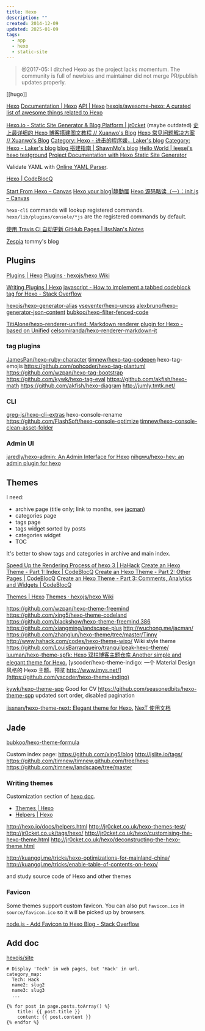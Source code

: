 ```yaml
---
title: Hexo
description: ""
created: 2014-12-09
updated: 2025-01-09
tags:
  - app
  - hexo
  - static-site
---
```


> @2017-05: I ditched Hexo as the project lacks momentum. The community is full of newbies and maintainer did not merge PR/publish updates properly.

[[hugo]]

[Hexo](https://hexo.io/)
[Documentation | Hexo](https://hexo.io/docs/)
[API | Hexo](https://hexo.io/api/)
[hexojs/awesome-hexo: A curated list of awesome things related to Hexo](https://github.com/hexojs/awesome-hexo)

[Hexo.io - Static Site Generator & Blog Platform | jr0cket](http://jr0cket.co.uk/hexo/) (maybe outdated)
[史上最详细的 Hexo 博客搭建图文教程 // Xuanwo's Blog](https://xuanwo.org/2015/03/26/hexo-intor/)
[Hexo 常见问题解决方案 // Xuanwo's Blog](https://xuanwo.org/2014/08/14/hexo-usual-problem/)
[Category: Hexo - 进击的程序媛，Laker's blog](http://laker.me/blog/categories/Hexo/)
[Category: Hexo - Laker's blog](http://laker.me/blog/categories/Hexo/)
[blog 搭建指南 | ShawnMo's blog](http://maoxiangyu.com/2016/02/16/blog搭建指南/)
[Hello World | leesei's hexo testground](http://leesei.github.io/hexo-testground/2014/12/01/hello-world/#Customization)
[Project Documentation with Hexo Static Site Generator](https://www.sitepoint.com/project-documentation-hexo/)

Validate YAML with [Online YAML Parser](http://yaml-online-parser.appspot.com/).

[Hexo | CodeBlocQ](http://www.codeblocq.com/tags/Hexo/)

[Start From Hexo – Canvas](http://cinvro.com/post/start-from-hexo/)
[Hexo your blog|静勤居](http://ieclipse.cn/2016/03/04/Hexo-your-blog/)
[Hexo 源码略读（一）：init.js – Canvas](http://cinvro.com/post/hexo-source-1/)

`hexo-cli` commands will lookup registered commands. `hexo/lib/plugins/console/*js` are the registered commands by default.

[使用 Travis CI 自动更新 GitHub Pages | IIssNan's Notes](http://notes.iissnan.com/2016/publishing-github-pages-with-travis-ci/)

[Zespia](https://zespia.tw/) tommy's blog

## Plugins

[Plugins | Hexo](https://hexo.io/plugins/)
[Plugins · hexojs/hexo Wiki](https://github.com/hexojs/hexo/wiki/Plugins)

[Writing Plugins | Hexo](https://hexo.io/docs/plugins.html)
[javascript - How to implement a tabbed codeblock tag for Hexo - Stack Overflow](http://stackoverflow.com/questions/35140300/how-to-implement-a-tabbed-codeblock-tag-for-hexo)

[hexojs/hexo-generator-alias](https://github.com/hexojs/hexo-generator-alias)
[vseventer/hexo-uncss](https://github.com/vseventer/hexo-uncss)
[alexbruno/hexo-generator-json-content](https://github.com/alexbruno/hexo-generator-json-content)
[bubkoo/hexo-filter-fenced-code](https://github.com/bubkoo/hexo-filter-fenced-code)

[TitiAlone/hexo-renderer-unified: Markdown renderer plugin for Hexo - based on Unified](https://github.com/TitiAlone/hexo-renderer-unified)
[celsomiranda/hexo-renderer-markdown-it](https://github.com/celsomiranda/hexo-renderer-markdown-it)

### tag plugins

[JamesPan/hexo-ruby-character](https://github.com/JamesPan/hexo-ruby-character)
[timnew/hexo-tag-codepen](https://github.com/timnew/hexo-tag-codepen)
hexo-tag-emojis
https://github.com/oohcoder/hexo-tag-plantuml
https://github.com/wzpan/hexo-tag-bootstrap
https://github.com/kywk/hexo-tag-eval
https://github.com/akfish/hexo-math
https://github.com/akfish/hexo-diagram http://jumly.tmtk.net/

### CLI

[greg-js/hexo-cli-extras](https://github.com/greg-js/hexo-cli-extras)
hexo-console-rename
https://github.com/FlashSoft/hexo-console-optimize
[timnew/hexo-console-clean-asset-folder](https://github.com/timnew/hexo-console-clean-asset-folder)

### Admin UI

[jaredly/hexo-admin: An Admin Interface for Hexo](https://github.com/jaredly/hexo-admin)
[nihgwu/hexo-hey: an admin plugin for hexo](https://github.com/nihgwu/hexo-hey)

## Themes

I need:

- archive page (title only; link to months, see [jacman](http://wuchong.me/jacman/archives/))
- categories page
- tags page
- tags widget sorted by posts
- categories widget
- TOC

It's better to show tags and categories in archive and main index.

[Speed Up the Rendering Process of hexo 3 | HaHack](http://hahack.com/codes/hexo-3-speed-up/)
[Create an Hexo Theme - Part 1: Index | CodeBlocQ](http://www.codeblocq.com/2016/03/Create-an-Hexo-Theme-Part-1-Index/)
[Create an Hexo Theme - Part 2: Other Pages | CodeBlocQ](http://www.codeblocq.com/2016/03/Create-an-Hexo-Theme-Part-2-Other-Pages/)
[Create an Hexo Theme - Part 3: Comments, Analytics and Widgets | CodeBlocQ](http://www.codeblocq.com/2016/03/Create-an-Hexo-Theme-Part-3-Comments-Analytics-and-Widgets/)

[Themes | Hexo](https://hexo.io/themes/)
[Themes · hexojs/hexo Wiki](https://github.com/hexojs/hexo/wiki/Themes)

https://github.com/wzpan/hexo-theme-freemind
https://github.com/xing5/hexo-theme-codeland
https://github.com/blackshow/hexo-theme-freemind.386
https://github.com/xiangming/landscape-plus
http://wuchong.me/jacman/
https://github.com/zhanglun/hexo-theme/tree/master/Tinny
http://www.hahack.com/codes/hexo-theme-wixo/ Wiki style theme
https://github.com/LouisBarranqueiro/tranquilpeak-hexo-theme/
[luuman/hexo-theme-spfk: Hexo 双栏博客主题仓库 Another simple and elegant theme for Hexo.](https://github.com/luuman/hexo-theme-spfk)
[yscoder/hexo-theme-indigo: 一个 Material Design 风格的 Hexo 主题。预览 http://www.imys.net/](https://github.com/yscoder/hexo-theme-indigo)

[kywk/hexo-theme-spp](https://github.com/kywk/hexo-theme-spp) Good for CV
https://github.com/seasonedbits/hexo-theme-spp updated sort order, disabled pagination

[iissnan/hexo-theme-next: Elegant theme for Hexo.](https://github.com/iissnan/hexo-theme-next) [NexT 使用文档](http://theme-next.iissnan.com/)

## Jade

[bubkoo/hexo-theme-formula](https://github.com/bubkoo/hexo-theme-formula)

Custom index page:
https://github.com/xing5/blog
http://jslite.io/tags/
https://github.com/timnew/timnew.github.com/tree/hexo
https://github.com/timnew/landscape/tree/master

### Writing themes

Customization section of [hexo doc](https://hexo.io/docs/).

- [Themes | Hexo](https://hexo.io/docs/themes.html)
- [Helpers | Hexo](https://hexo.io/docs/helpers.html)

http://hexo.io/docs/helpers.html
http://jr0cket.co.uk/hexo-themes-test/
http://jr0cket.co.uk/tags/hexo/
http://jr0cket.co.uk/hexo/customising-the-hexo-theme.html
http://jr0cket.co.uk/hexo/deconstructing-the-hexo-theme.html

http://kuangqi.me/tricks/hexo-optimizations-for-mainland-china/
http://kuangqi.me/tricks/enable-table-of-contents-on-hexo/

and study source code of Hexo and other themes

### Favicon

Some themes support custom favicon.
You can also put `favicon.ico` in `source/favicon.ico` so it will be picked up by browsers.

[node.js - Add Favicon to Hexo Blog - Stack Overflow](http://stackoverflow.com/questions/30291588/add-favicon-to-hexo-blog/)

## Add doc

[hexojs/site](https://github.com/hexojs/site)

```
# Display 'Tech' in web pages, but 'Hack' in url.
category_map:
  Tech: Hack
  name2: slug2
  name3: slug3
  ...
```

```
{% for post in page.posts.toArray() %}
    title: {{ post.title }}
    content: {{ post.content }}
{% endfor %}
```
